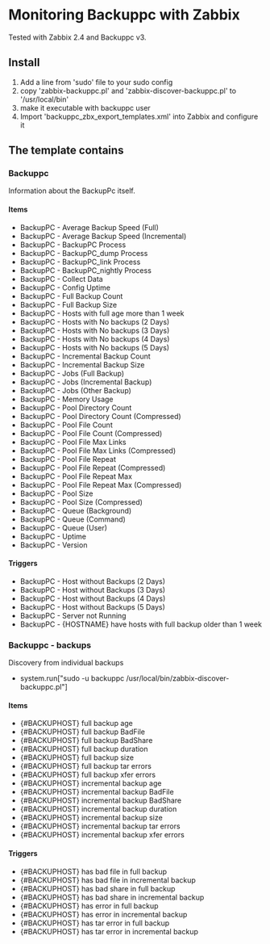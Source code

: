 # Monitoring Backuppc with Zabbix

Tested with Zabbix 2.4 and Backuppc v3.

## Install

1. Add a line from 'sudo' file to your sudo config
2. copy 'zabbix-backuppc.pl' and 'zabbix-discover-backuppc.pl' to '/usr/local/bin'
3. make it executable with backuppc user
4. Import 'backuppc_zbx_export_templates.xml' into Zabbix and configure it

## The template contains

### Backuppc

Information about the BackupPc itself.

#### Items

* BackupPC - Average Backup Speed (Full)
* BackupPC - Average Backup Speed (Incremental)
* BackupPC - BackupPC Process
* BackupPC - BackupPC_dump Process
* BackupPC - BackupPC_link Process
* BackupPC - BackupPC_nightly Process
* BackupPC - Collect Data
* BackupPC - Config Uptime
* BackupPC - Full Backup Count
* BackupPC - Full Backup Size
* BackupPC - Hosts with full age more than 1 week
* BackupPC - Hosts with No backups (2 Days)
* BackupPC - Hosts with No backups (3 Days)
* BackupPC - Hosts with No backups (4 Days)
* BackupPC - Hosts with No backups (5 Days)
* BackupPC - Incremental Backup Count
* BackupPC - Incremental Backup Size
* BackupPC - Jobs (Full Backup)
* BackupPC - Jobs (Incremental Backup)
* BackupPC - Jobs (Other Backup)
* BackupPC - Memory Usage
* BackupPC - Pool Directory Count
* BackupPC - Pool Directory Count (Compressed)
* BackupPC - Pool File Count
* BackupPC - Pool File Count (Compressed)
* BackupPC - Pool File Max Links
* BackupPC - Pool File Max Links (Compressed)
* BackupPC - Pool File Repeat
* BackupPC - Pool File Repeat (Compressed)
* BackupPC - Pool File Repeat Max
* BackupPC - Pool File Repeat Max (Compressed)
* BackupPC - Pool Size
* BackupPC - Pool Size (Compressed)
* BackupPC - Queue (Background)
* BackupPC - Queue (Command)
* BackupPC - Queue (User)
* BackupPC - Uptime
* BackupPC - Version

#### Triggers

* BackupPC - Host without Backups (2 Days)
* BackupPC - Host without Backups (3 Days)
* BackupPC - Host without Backups (4 Days)
* BackupPC - Host without Backups (5 Days)
* BackupPC - Server not Running
* BackupPC - {HOSTNAME} have hosts with full backup older than 1 week

### Backuppc - backups

Discovery from individual backups
- system.run["sudo -u backuppc /usr/local/bin/zabbix-discover-backuppc.pl"]

#### Items

* {#BACKUPHOST} full backup age
* {#BACKUPHOST} full backup BadFile
* {#BACKUPHOST} full backup BadShare
* {#BACKUPHOST} full backup duration
* {#BACKUPHOST} full backup size
* {#BACKUPHOST} full backup tar errors
* {#BACKUPHOST} full backup xfer errors
* {#BACKUPHOST} incremental backup age
* {#BACKUPHOST} incremental backup BadFile
* {#BACKUPHOST} incremental backup BadShare
* {#BACKUPHOST} incremental backup duration
* {#BACKUPHOST} incremental backup size
* {#BACKUPHOST} incremental backup tar errors
* {#BACKUPHOST} incremental backup xfer errors

#### Triggers

* {#BACKUPHOST} has bad file in full backup
* {#BACKUPHOST} has bad file in incremental backup
* {#BACKUPHOST} has bad share in full backup
* {#BACKUPHOST} has bad share in incremental backup
* {#BACKUPHOST} has error in full backup
* {#BACKUPHOST} has error in incremental backup
* {#BACKUPHOST} has tar error in full backup
* {#BACKUPHOST} has tar error in incremental backup
